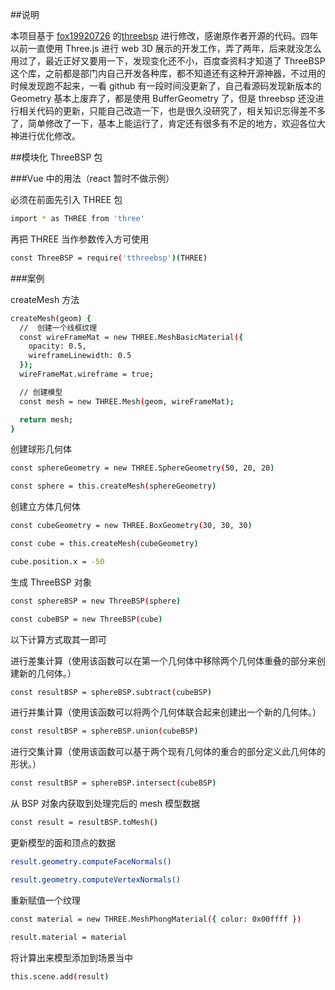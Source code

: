 ##说明

本项目基于 [fox19920726](https://github.com/fox19920726) 的[threebsp](https://github.com/fox19920726/threebsp) 进行修改，感谢原作者开源的代码。四年以前一直使用 Three.js 进行 web 3D 展示的开发工作，弄了两年，后来就没怎么用过了，最近正好又要用一下，发现变化还不小，百度查资料才知道了 ThreeBSP 这个库，之前都是部门内自己开发各种库，都不知道还有这种开源神器，不过用的时候发现跑不起来，一看 github 有一段时间没更新了，自己看源码发现新版本的 Geometry 基本上废弃了，都是使用 BufferGeometry 了，但是 threebsp 还没进行相关代码的更新，只能自己改造一下，也是很久没研究了，相关知识忘得差不多了，简单修改了一下，基本上能运行了，肯定还有很多有不足的地方，欢迎各位大神进行优化修改。

##模块化 ThreeBSP 包

###Vue 中的用法（react 暂时不做示例）

必须在前面先引入 THREE 包

```sh
import * as THREE from 'three'
```

再把 THREE 当作参数传入方可使用

```sh
const ThreeBSP = require('tthreebsp')(THREE)
```

###案例

createMesh 方法

```sh
createMesh(geom) {
  //  创建一个线框纹理
  const wireFrameMat = new THREE.MeshBasicMaterial({
    opacity: 0.5,
    wireframeLinewidth: 0.5
  });
  wireFrameMat.wireframe = true;

  // 创建模型
  const mesh = new THREE.Mesh(geom, wireFrameMat);

  return mesh;
}
```

创建球形几何体

```sh
const sphereGeometry = new THREE.SphereGeometry(50, 20, 20)

const sphere = this.createMesh(sphereGeometry)
```

创建立方体几何体

```sh
const cubeGeometry = new THREE.BoxGeometry(30, 30, 30)

const cube = this.createMesh(cubeGeometry)

cube.position.x = -50
```

生成 ThreeBSP 对象

```sh
const sphereBSP = new ThreeBSP(sphere)

const cubeBSP = new ThreeBSP(cube)
```

以下计算方式取其一即可

进行差集计算（使用该函数可以在第一个几何体中移除两个几何体重叠的部分来创建新的几何体。）

```sh
const resultBSP = sphereBSP.subtract(cubeBSP)
```

进行并集计算（使用该函数可以将两个几何体联合起来创建出一个新的几何体。）

```sh
const resultBSP = sphereBSP.union(cubeBSP)
```

进行交集计算（使用该函数可以基于两个现有几何体的重合的部分定义此几何体的形状。）

```sh
const resultBSP = sphereBSP.intersect(cubeBSP)
```

从 BSP 对象内获取到处理完后的 mesh 模型数据

```sh
const result = resultBSP.toMesh()
```

更新模型的面和顶点的数据

```sh
result.geometry.computeFaceNormals()

result.geometry.computeVertexNormals()
```

重新赋值一个纹理

```sh
const material = new THREE.MeshPhongMaterial({ color: 0x00ffff })

result.material = material
```

将计算出来模型添加到场景当中

```sh
this.scene.add(result)
```
